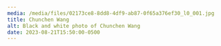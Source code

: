 ```yaml
---
media: /media/files/02173ce8-8dd8-4df9-ab87-0f65a376ef30_l0_001.jpg
title: Chunchen Wang
alt: Black and white photo of Chunchen Wang
date: 2023-08-21T15:50:00-0500
---
```

